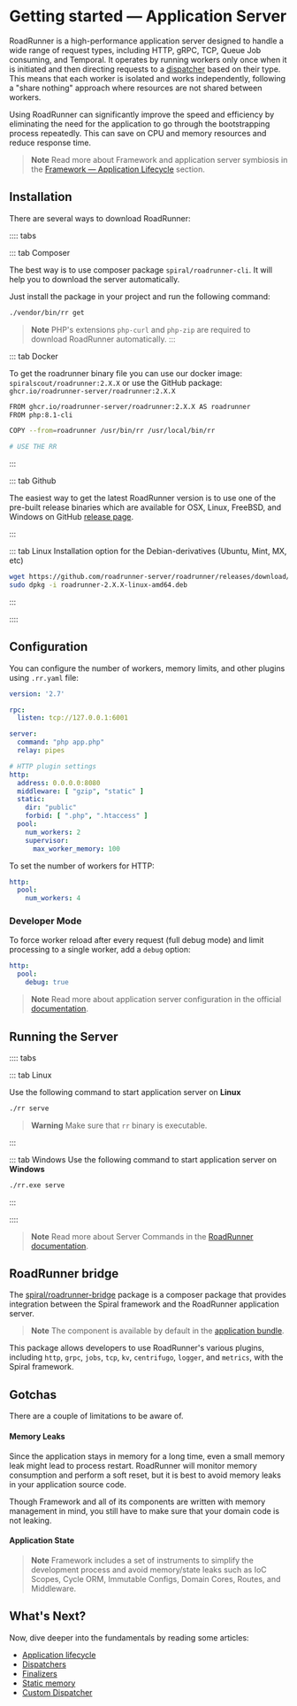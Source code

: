 # Getting started — Application Server

RoadRunner is a high-performance application server designed to handle a wide range of request types, including HTTP,
gRPC, TCP, Queue Job consuming, and Temporal. It operates by running workers only once when it is initiated and then
directing requests to a [dispatcher](../framework/dispatcher.md) based on their type. This means that each worker is
isolated and works independently, following a "share nothing" approach where resources are not shared between workers.

Using RoadRunner can significantly improve the speed and efficiency by eliminating the need for
the application to go through the bootstrapping process repeatedly. This can save on CPU and memory resources and reduce
response time.

> **Note**
> Read more about Framework and application server symbiosis
> in the [Framework — Application Lifecycle](../framework/lifecycle.md) section.

## Installation

There are several ways to download RoadRunner:

:::: tabs

::: tab Composer

The best way is to use composer package `spiral/roadrunner-cli`. It will help you to download the server
automatically.

Just install the package in your project and run the following command:

```bash
./vendor/bin/rr get
```

> **Note**
> PHP's extensions `php-curl` and `php-zip` are required to download RoadRunner automatically.
:::

::: tab Docker

To get the roadrunner binary file you can use our docker image: `spiralscout/roadrunner:2.X.X` or use the GitHub
package: `ghcr.io/roadrunner-server/roadrunner:2.X.X`

```bash
FROM ghcr.io/roadrunner-server/roadrunner:2.X.X AS roadrunner
FROM php:8.1-cli

COPY --from=roadrunner /usr/bin/rr /usr/local/bin/rr

# USE THE RR
```

:::

::: tab Github

The easiest way to get the latest RoadRunner version is to use one of the pre-built release binaries which are available
for OSX, Linux, FreeBSD, and Windows on GitHub [release page](https://github.com/roadrunner-server/roadrunner/releases).

:::

::: tab Linux
Installation option for the Debian-derivatives (Ubuntu, Mint, MX, etc)

```bash
wget https://github.com/roadrunner-server/roadrunner/releases/download/v2.X.X/roadrunner-2.X.X-linux-amd64.deb
sudo dpkg -i roadrunner-2.X.X-linux-amd64.deb
```

:::

::::

## Configuration

You can configure the number of workers, memory limits, and other plugins using `.rr.yaml` file:

```yaml
version: '2.7'

rpc:
  listen: tcp://127.0.0.1:6001

server:
  command: "php app.php"
  relay: pipes

# HTTP plugin settings
http:
  address: 0.0.0.0:8080
  middleware: [ "gzip", "static" ]
  static:
    dir: "public"
    forbid: [ ".php", ".htaccess" ]
  pool:
    num_workers: 2
    supervisor:
      max_worker_memory: 100
```

To set the number of workers for HTTP:

```yaml
http:
  pool:
    num_workers: 4
```

### Developer Mode

To force worker reload after every request (full debug mode) and limit processing to a single worker, add a `debug`
option:

```yaml
http:
  pool:
    debug: true
```

> **Note**
> Read more about application server configuration in the official [documentation](https://roadrunner.dev/docs).

## Running the Server

:::: tabs

::: tab Linux

Use the following command to start application server on **Linux**

```bash
./rr serve
```

> **Warning**
> Make sure that `rr` binary is executable.

:::

::: tab Windows
Use the following command to start application server on **Windows**

```bash
./rr.exe serve
```
:::

::::

> **Note**
> Read more about Server Commands in the [RoadRunner documentation](https://roadrunner.dev/docs/app-server-cli).

## RoadRunner bridge

The [spiral/roadrunner-bridge](https://github.com/spiral/roadrunner-bridge) package is a composer package that provides
integration between the Spiral framework and the RoadRunner application server.

> **Note**
> The component is available by default in the [application bundle](https://github.com/spiral/app).

This package allows developers to use RoadRunner's various plugins, including `http`, `grpc`, `jobs`, `tcp`, `kv`,
`centrifugo`, `logger`, and `metrics`, with the Spiral framework.

## Gotchas

There are a couple of limitations to be aware of.

#### Memory Leaks

Since the application stays in memory for a long time, even a small memory leak might lead to process restart.
RoadRunner will monitor memory consumption and perform a soft reset, but it is best to avoid memory leaks in your
application source code.

Though Framework and all of its components are written with memory management in mind, you still have to make sure that
your domain code is not leaking.

#### Application State

> **Note**
> Framework includes a set of instruments to simplify the development process and avoid memory/state leaks such as
> IoC Scopes, Cycle ORM, Immutable Configs, Domain Cores, Routes, and Middleware.

## What's Next?

Now, dive deeper into the fundamentals by reading some articles:

* [Application lifecycle](../framework/lifecycle.md)
* [Dispatchers](../framework/dispatcher.md)
* [Finalizers](../framework/finalizers.md)
* [Static memory](../advanced/memory.md)
* [Custom Dispatcher](../cookbook/custom-dispatcher.md)